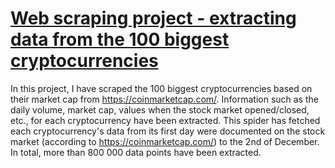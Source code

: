 # [Web scraping project - extracting data from the 100 biggest cryptocurrencies](https://github.com/OlleKahreZall/Web-scraping-cryptocurrencies)

In this project, I have scraped the 100 biggest cryptocurrencies based on their market cap from https://coinmarketcap.com/. Information such as the daily volume, market cap, values when the stock market opened/closed, etc., for each cryptocurrency have been extracted. This spider has fetched each cryptocurrency's data from its first day were documented on the stock market (according to https://coinmarketcap.com/) to the 2nd of December. In total, more than 800 000 data points have been extracted.

